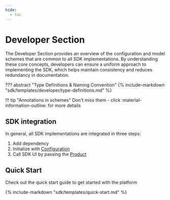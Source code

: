 ```yaml
---
hide:
  - toc
---
```

# Developer Section

The Developer Section provides an overview of the configuration and model schemes that are common to all SDK implementations. By understanding these core concepts, developers can ensure a uniform approach to implementing the SDK, which helps maintain consistency and reduces redundancy in documentation.

??? abstract "Type Definitions & Naming Convention"
    {% include-markdown "sdk/templates/developer/type-definitions.md" %}

!!! tip "Annotations in schemes"
    Don't miss them - click :material-information-outline: for more details

## SDK integration

In general, all SDK implementations are integrated in three steps:

1. Add dependency
2. Initialize with [Configuration](/sdk/developer/configuration/)
3. Call SDK UI by passing the [Product](/sdk/developer/product)

## Quick Start

Check out the quick start guide to get started with the platform

{% include-markdown "sdk/templates/quick-start.md" %}
